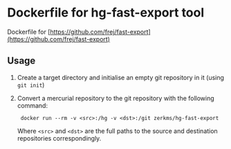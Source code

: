 # Dockerfile for hg-fast-export tool

Dockerfile for [https://github.com/frej/fast-export](https://github.com/frej/fast-export)

## Usage

1. Create a target directory and initialise an empty git repository in it (using `git init`)
1. Convert a mercurial repository to the git repository with the following command:

        docker run --rm -v <src>:/hg -v <dst>:/git zerkms/hg-fast-export

    Where `<src>` and `<dst>` are the full paths to the source and destination repositories correspondingly.
